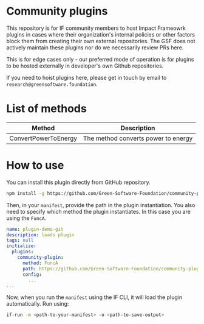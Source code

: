 # Community plugins

This repository is for IF community members to host Impact Frameowrk plugins in cases where their organization's internal policies or other factors block them from creating their own external repositories. 
The GSF does not actively maintain these plugins nor do we necessarily review PRs here.

This is for edge cases only - our preferred mode of operation is for plugins to be hosted externally in developer's own Github repositories. 

If you need to hoist plugins here, please get in touch by email to `research@greensoftware.foundation`.

# List of methods

| Method | Description |
|------- | ----------- |
| ConvertPowerToEnergy | The method converts power to energy |

# How to use

You can install this plugin directly from GitHub repository.

```sh
npm install -g https://github.com/Green-Software-Foundation/community-plugins
```

Then, in your `manifest`, provide the path in the plugin instantiation. You also need to specify which method the plugin instantiates. In this case you are using the `FuncA`.

```yaml
name: plugin-demo-git
description: loads plugin
tags: null
initialize:
  plugins:
    community-plugin:
      method: FuncA
      path: https://github.com/Green-Software-Foundation/community-plugins
      config:
        ...
...
```

Now, when you run the `manifest` using the IF CLI, it will load the plugin automatically. Run using:

```sh
if-run -m <path-to-your-manifest> -o <path-to-save-output>
```
